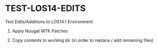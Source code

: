 # TEST-LOS14-EDITS
Test Edits/Additions to LOS14.1 Environment

1. Apply Nougat MTK Patches

2. Copy contents to working dir (in order to replace / add remaining files)
